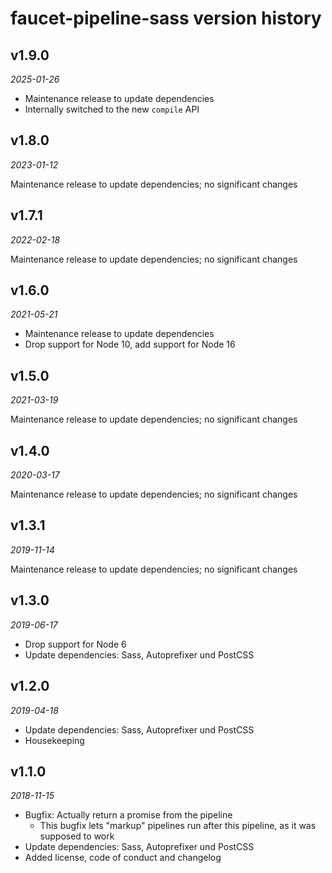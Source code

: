 faucet-pipeline-sass version history
==================================

v1.9.0
------

_2025-01-26_

* Maintenance release to update dependencies
* Internally switched to the new `compile` API

v1.8.0
------

_2023-01-12_

Maintenance release to update dependencies; no significant changes


v1.7.1
------

_2022-02-18_

Maintenance release to update dependencies; no significant changes


v1.6.0
------

_2021-05-21_

* Maintenance release to update dependencies
* Drop support for Node 10, add support for Node 16


v1.5.0
------

_2021-03-19_

Maintenance release to update dependencies; no significant changes


v1.4.0
------

_2020-03-17_

Maintenance release to update dependencies; no significant changes


v1.3.1
------

_2019-11-14_

Maintenance release to update dependencies; no significant changes


v1.3.0
------

_2019-06-17_

* Drop support for Node 6
* Update dependencies: Sass, Autoprefixer und PostCSS


v1.2.0
------

_2019-04-18_

* Update dependencies: Sass, Autoprefixer und PostCSS
* Housekeeping


v1.1.0
------

_2018-11-15_

* Bugfix: Actually return a promise from the pipeline
    * This bugfix lets "markup" pipelines run after this pipeline, as it was
      supposed to work
* Update dependencies: Sass, Autoprefixer und PostCSS
* Added license, code of conduct and changelog
